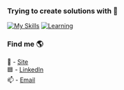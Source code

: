 ### Trying to create solutions with 🧱

[![My Skills](https://skillicons.dev/icons?i=typescript)](https://skillicons.dev)
[![Learning](https://skillicons.dev/icons?i=go)](https://skillicons.dev)

### Find me 🌎

📝 - [Site](https://portfolio-lucascmpus.vercel.app) <br>
🟦 - [LinkedIn](https://www.linkedin.com/in/lucascmpus/) <br>
📫 - [Email](mailto:lucascmpusdev@gmail.com) <br>

